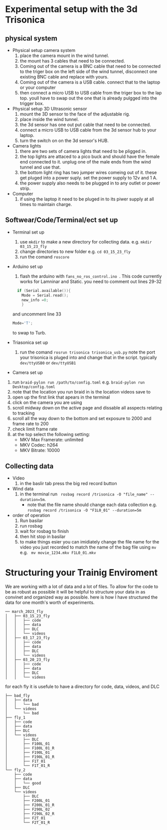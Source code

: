 <!--
# Experimnetal setup
collect wind speed data with 2d hotwire. This is published on topic **analog_output** Collect mkv video at 200 fps with 2000 exposure.
you collect the mkv videos by runnig the basler/braid script outlined the how to found [here](https://github.com/vanbreugel-lab/How_To_Guides/tree/main/recording_videos_with_braid). 
-->
# Experimental setup with the 3d Trisonica
## physical system
- Physical setup camera system
  1. place the camera mount in the wind tunnel.
  2. the mount has 3 cables that need to be connected.
  3. Coming out of the camera is a BNC cable that need to be connected to the triger box on the left side of the wind tunnel, disconnect one existing BNC cable and replace with yours.
  4. Coming out of the camera is a USB cable. connect that to the laptop or your computer
  5. then connect a micro USB to USB cable from the triger box to the lap top. youll have to swap out the one that is already pulgged into the trigger box.  
- Physical setup 3D Ultrasonic sensor
  1. mount the 3D sensor to the face of the adjustable rig.
  2. place inside the wind tunnel.
  3. the 3d sensor has one out put cable that need to be connected.
  4. connect a micro USB to USB cable from the 3d sensor hub to your laptop.
  5. turn the switch on on the 3d sensor's HUB.
- Camera lights
  1. there are two sets of camera lights that need to be pligged in. 
  2. the top lights are attaced to a pico buck and should have the female end connected to it. unplug one of the male ends from the wind tunnel and use that. 
  3. the bottom light ring has two jumper wires comeing out of it. these get pluged into a power suply. set the power supply to 12v and 1 A.
  4. the power supply also needs to be plugged in to any outlet or power strip.
- Computer
  1. if using the laptop it need to be pluged in to its piwer supply at all times to maintain charge.     
## Softwear/Code/Terminal/ect set up
- Terminal set up
  1. use ``` mkdir ``` to make a new directory for collecting data. e.g. ``` mkdir 03_15_23_fly ```
  2. change directories to new folder e.g. ``` cd 03_15_23_fly ```
  3. run the comand ``` roscore ```
- Arduino set up 
  1. flash the arduino with ```fans_no_ros_control.ino ```. This code currently works for Lamninar and Static. you need to comment out lines 29-32 
    ```cpp
      if (Serial.available()){
        Mode = Serial.read();
        new_info =0;
        }
    ```
    and uncomment line 33

    ```cpp
    Mode='T';
    ```

    to swap to Turb. 
- Triasonica set up
  1. run the comand ``` rosrun trisonica trisonica_usb.py ``` note the port your trisonica is pluged into and change that in the script. typically ```dev/ttyUSB0``` or ```dev/ttyUSB1```
 - Camera set up
  1. run ``` braid-pylon run /path/to/config.toml ``` e.g. ``` braid-pylon run Desktop/config.toml ```
  2. note that the location you run braid in is the location videos save to
  3. open up the first link that apears in the terminal
  4. click on the camera you are using
  5. scroll midway down on the active page and dissable all asspects relating to tracking
  6. scroll all the way down to the bottom and set exposure to 2000 and frame rate to 200
  7. check limit frame rate
  8. at the top select the following setting:
      * MKV Max Framerate: unlimited
      * MKV Codec: h264
      * MKV Bitrate: 10000

## Collecting data
- Video
  1. in the baslir tab press the big red record button
- Wind data
  1. in the terminal run ``` rosbag record /trisonica -O "file_name" --duration=5m```.
      * note that the file name should change each data collection e.g. ```rosbag record /trisonica -O "F1L0_01" --duration=5m```
- order of operation
  1. Run basilar
  2. run rosbag
  3. wait for rosbag to finish
  4. then hit stop in basilar
  5. to make things esier you can imidiately change the file name for the video you just recorded to match the name of the bag file using ``` mv ``` e.g. ``` mv movie_1234.mkv F1L0_01.mkv``` 

<!--
# Post Preccesing
run the data you have colleced on the trisonica node with [MATLAB script](https://github.com/Alopez6991/fly-antennae-model/tree/main/converstion-scripts/MATLAB-bag2h5) to convert from a .bag file to a .hdf5


in the directory that you collected hotwire data as .bag files place **bag2hdf5.py** and **convert_all.py** <br> 
run: ```python convert_all.py```

Next you should follow the instruction for [deeplabcut](https://github.com/vanbreugel-lab/How_To_Guides/tree/main/deeplabcut_instructions) and stop after the step **Create a training dataset and train the network using a GPU (much faster)**

Then you should follow the steps found for [Anipose](https://github.com/vanbreugel-lab/How_To_Guides/tree/main/Running_Anipose_with_Deep_Lab_Cut)

Toss your wind sensor data into the script **New_calibration.ipynb** to get your wind sensor data in terms of x and y velocity values
-->

# Structuring your Trainig Enviroment

We are working with a lot of data and a lot of files. To allow for the code to be as robust as possible it will be helpful to structure your data in as convinet and organized way as possible. here is how I have structured the data for one month's worth of experiments. 

```
── march_2023_fly
│   ├── 03_15_23_fly
│   │   ├── code
│   │   ├── data
│   │   ├── DLC
│   │   └── videos
│   ├── 03_17_23_fly
│   │   ├── code
│   │   ├── data
│   │   ├── DLC
│   │   └── videos
│   ├── 03_20_23_fly
│   │   ├── code
│   │   ├── data
│   │   ├── DLC
│   │   └── videos

```
for each fly it is usefule to have a directory for code, data, videos, and DLC

```
├── bad_fly
│   ├── data
│   │   └── bad
│   └── videos
│       └── bad
├── fly_1
│   ├── code
│   ├── data
│   ├── DLC
│   └── videos
│       ├── DLC
│       ├── F100L_01
│       ├── F100L_01_R
│       ├── F190L_01
│       ├── F190L_01_R
│       ├── F1T_01
│       └── F1T_01_R
└── fly_2
    ├── code
    ├── data
    │   └── good
    ├── DLC
    └── videos
        ├── DLC
        ├── F200L_01
        ├── F200L_01_R
        ├── F290L_02
        ├── F290L_02_R
        ├── F2T_01
        └── F2T_01_R
```
